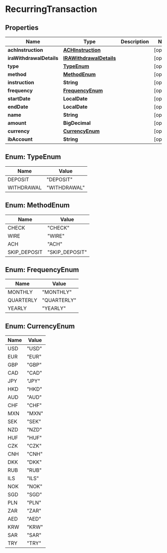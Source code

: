 

# RecurringTransaction


## Properties

| Name | Type | Description | Notes |
|------------ | ------------- | ------------- | -------------|
|**achInstruction** | [**ACHInstruction**](ACHInstruction.md) |  |  [optional] |
|**iraWithdrawalDetails** | [**IRAWithdrawalDetails**](IRAWithdrawalDetails.md) |  |  [optional] |
|**type** | [**TypeEnum**](#TypeEnum) |  |  [optional] |
|**method** | [**MethodEnum**](#MethodEnum) |  |  [optional] |
|**instruction** | **String** |  |  [optional] |
|**frequency** | [**FrequencyEnum**](#FrequencyEnum) |  |  [optional] |
|**startDate** | **LocalDate** |  |  [optional] |
|**endDate** | **LocalDate** |  |  [optional] |
|**name** | **String** |  |  [optional] |
|**amount** | **BigDecimal** |  |  [optional] |
|**currency** | [**CurrencyEnum**](#CurrencyEnum) |  |  [optional] |
|**ibAccount** | **String** |  |  [optional] |



## Enum: TypeEnum

| Name | Value |
|---- | -----|
| DEPOSIT | &quot;DEPOSIT&quot; |
| WITHDRAWAL | &quot;WITHDRAWAL&quot; |



## Enum: MethodEnum

| Name | Value |
|---- | -----|
| CHECK | &quot;CHECK&quot; |
| WIRE | &quot;WIRE&quot; |
| ACH | &quot;ACH&quot; |
| SKIP_DEPOSIT | &quot;SKIP_DEPOSIT&quot; |



## Enum: FrequencyEnum

| Name | Value |
|---- | -----|
| MONTHLY | &quot;MONTHLY&quot; |
| QUARTERLY | &quot;QUARTERLY&quot; |
| YEARLY | &quot;YEARLY&quot; |



## Enum: CurrencyEnum

| Name | Value |
|---- | -----|
| USD | &quot;USD&quot; |
| EUR | &quot;EUR&quot; |
| GBP | &quot;GBP&quot; |
| CAD | &quot;CAD&quot; |
| JPY | &quot;JPY&quot; |
| HKD | &quot;HKD&quot; |
| AUD | &quot;AUD&quot; |
| CHF | &quot;CHF&quot; |
| MXN | &quot;MXN&quot; |
| SEK | &quot;SEK&quot; |
| NZD | &quot;NZD&quot; |
| HUF | &quot;HUF&quot; |
| CZK | &quot;CZK&quot; |
| CNH | &quot;CNH&quot; |
| DKK | &quot;DKK&quot; |
| RUB | &quot;RUB&quot; |
| ILS | &quot;ILS&quot; |
| NOK | &quot;NOK&quot; |
| SGD | &quot;SGD&quot; |
| PLN | &quot;PLN&quot; |
| ZAR | &quot;ZAR&quot; |
| AED | &quot;AED&quot; |
| KRW | &quot;KRW&quot; |
| SAR | &quot;SAR&quot; |
| TRY | &quot;TRY&quot; |



